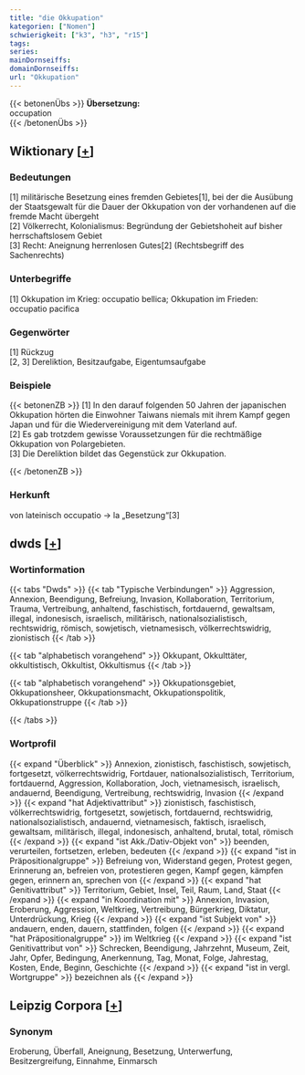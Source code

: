 ```yaml
---
title: "die Okkupation"
kategorien: ["Nomen"]
schwierigkeit: ["k3", "h3", "r15"]
tags:
series:
mainDornseiffs:
domainDornseiffs:
url: "Okkupation"
---
```


{{< betonenÜbs >}}
**Übersetzung:**  
occupation  
{{< /betonenÜbs >}}

## Wiktionary [[+](https://de.wiktionary.org/wiki/Okkupation)]

### Bedeutungen
[1] militärische Besetzung eines fremden Gebietes[1], bei der die Ausübung der Staatsgewalt für die Dauer der Okkupation von der vorhandenen auf die fremde Macht übergeht  
[2] Völkerrecht, Kolonialismus: Begründung der Gebietshoheit auf bisher herrschaftslosem Gebiet  
[3] Recht: Aneignung herrenlosen Gutes[2] (Rechtsbegriff des Sachenrechts)  

### Unterbegriffe
[1] Okkupation im Krieg: occupatio bellica; Okkupation im Frieden: occupatio pacifica  

### Gegenwörter
[1] Rückzug  
[2, 3] Dereliktion, Besitzaufgabe, Eigentumsaufgabe  

### Beispiele
{{< betonenZB >}}
[1] In den darauf folgenden 50 Jahren der japanischen Okkupation hörten die Einwohner Taiwans niemals mit ihrem Kampf gegen Japan und für die Wiedervereinigung mit dem Vaterland auf.  
[2] Es gab trotzdem gewisse Voraussetzungen für die rechtmäßige Okkupation von Polargebieten.  
[3] Die Dereliktion bildet das Gegenstück zur Okkupation.  

{{< /betonenZB >}}
### Herkunft
von lateinisch occupatio → la „Besetzung“[3]  



## dwds [[+](https://www.dwds.de/wb/Okkupation)]

### Wortinformation
{{< tabs "Dwds" >}}
{{< tab "Typische Verbindungen" >}}
Aggression, Annexion, Beendigung, Befreiung, Invasion, Kollaboration, Territorium, Trauma, Vertreibung, anhaltend, faschistisch, fortdauernd, gewaltsam, illegal, indonesisch, israelisch, militärisch, nationalsozialistisch, rechtswidrig, römisch, sowjetisch, vietnamesisch, völkerrechtswidrig, zionistisch
{{< /tab >}}

{{< tab "alphabetisch vorangehend" >}}
Okkupant, Okkulttäter, okkultistisch, Okkultist, Okkultismus
{{< /tab >}}

{{< tab "alphabetisch vorangehend" >}}
Okkupationsgebiet, Okkupationsheer, Okkupationsmacht, Okkupationspolitik, Okkupationstruppe
{{< /tab >}}

{{< /tabs >}}

### Wortprofil
{{< expand "Überblick" >}} Annexion, zionistisch, faschistisch, sowjetisch, fortgesetzt, völkerrechtswidrig, Fortdauer, nationalsozialistisch, Territorium, fortdauernd, Aggression, Kollaboration, Joch, vietnamesisch, israelisch, andauernd, Beendigung, Vertreibung, rechtswidrig, Invasion {{< /expand >}}
{{< expand "hat Adjektivattribut" >}} zionistisch, faschistisch, völkerrechtswidrig, fortgesetzt, sowjetisch, fortdauernd, rechtswidrig, nationalsozialistisch, andauernd, vietnamesisch, faktisch, israelisch, gewaltsam, militärisch, illegal, indonesisch, anhaltend, brutal, total, römisch {{< /expand >}}
{{< expand "ist Akk./Dativ-Objekt von" >}} beenden, verurteilen, fortsetzen, erleben, bedeuten {{< /expand >}}
{{< expand "ist in Präpositionalgruppe" >}} Befreiung von, Widerstand gegen, Protest gegen, Erinnerung an, befreien von, protestieren gegen, Kampf gegen, kämpfen gegen, erinnern an, sprechen von {{< /expand >}}
{{< expand "hat Genitivattribut" >}} Territorium, Gebiet, Insel, Teil, Raum, Land, Staat {{< /expand >}}
{{< expand "in Koordination mit" >}} Annexion, Invasion, Eroberung, Aggression, Weltkrieg, Vertreibung, Bürgerkrieg, Diktatur, Unterdrückung, Krieg {{< /expand >}}
{{< expand "ist Subjekt von" >}} andauern, enden, dauern, stattfinden, folgen {{< /expand >}}
{{< expand "hat Präpositionalgruppe" >}} im Weltkrieg {{< /expand >}}
{{< expand "ist Genitivattribut von" >}} Schrecken, Beendigung, Jahrzehnt, Museum, Zeit, Jahr, Opfer, Bedingung, Anerkennung, Tag, Monat, Folge, Jahrestag, Kosten, Ende, Beginn, Geschichte {{< /expand >}}
{{< expand "ist in vergl. Wortgruppe" >}} bezeichnen als {{< /expand >}}

## Leipzig Corpora [[+](https://corpora.uni-leipzig.de/en/res?word=Okkupation&corpusId=deu_newscrawl-public_2018)]


### Synonym
Eroberung, Überfall, Aneignung, Besetzung, Unterwerfung, Besitzergreifung, Einnahme, Einmarsch

